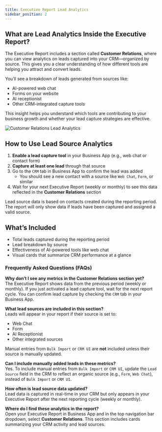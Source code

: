 ```yaml
---
title: Executive Report Lead Analytics
sidebar_position: 2
---
```

## What are Lead Analytics Inside the Executive Report?

The Executive Report includes a section called **Customer Relations**, where you can view analytics on leads captured into your CRM—organized by source. This gives you a clear understanding of how different tools are helping you attract and convert leads.

You’ll see a breakdown of leads generated from sources like:
- AI-powered web chat
- Forms on your website
- AI receptionist
- Other CRM-integrated capture tools

This insight helps you understand which tools are contributing to your business growth and whether your lead capture strategies are effective.

![Customer Relations Lead Analytics](/img/executivereport/executive_report_lead_analytics.png)

## How to Use Lead Source Analytics

1. **Enable a lead capture tool** in your Business App (e.g., web chat or contact form)
2. **Capture at least one lead** through that source
3. Go to the `CRM` tab in Business App to confirm the lead was added
   - You should see a new contact with a source like `Web Chat`, `Form`, or similar
4. Wait for your next Executive Report (weekly or monthly) to see this data reflected in the **Customer Relations** section

Lead source data is based on contacts created during the reporting period. The report will only show data if leads have been captured and assigned a valid source.

## What’s Included

- Total leads captured during the reporting period
- Lead breakdown by source
- Effectiveness of AI-powered tools like web chat
- Visual cards that summarize CRM performance at a glance

### Frequently Asked Questions (FAQs)

**Why don’t I see any metrics in the Customer Relations section yet?**  
The Executive Report shows data from the previous period (weekly or monthly). If you just activated a lead capture tool, wait for the next report cycle. You can confirm lead capture by checking the `CRM` tab in your Business App.

**What lead sources are included in this section?**  
Leads will appear in your report if their source is set to:
- Web Chat  
- Form  
- AI Receptionist  
- Other integrated sources  

Manual entries from `Bulk Import` or `CRM UI` are **not** included unless their source is manually updated.

**Can I include manually added leads in these metrics?**  
Yes. To include manual entries from `Bulk Import` or `CRM UI`, update the `Lead Source` field in the CRM to reflect an organic source (e.g., `Form`, `Web Chat`), instead of `Bulk Import` or `CRM UI`.

**How often is lead source data updated?**  
Lead data is captured in real-time in your CRM but only appears in your Executive Report after the next reporting cycle (weekly or monthly).

**Where do I find these analytics in the report?**  
Open your Executive Report in Business App and in the top navigation bar dropdown, select **Customer Relations**. This section includes cards summarizing your CRM activity and lead sources.


